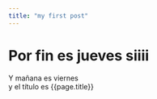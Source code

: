 ```yaml
---
title: "my first post"
---
```

# Por fin es jueves siiii
Y mañana es viernes    
y el título es {{page.title}}
